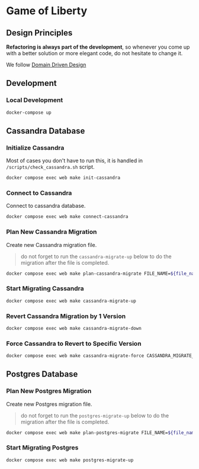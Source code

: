 # Game of Liberty

## Design Principles

**Refactoring is always part of the development**, so whenever you come up with a better solution or more elegant code, do not hesitate to change it.

We follow [Domain Driven Design](https://en.wikipedia.org/wiki/Domain-driven_design)

## Development

### Local Development

```bash
docker-compose up
```

## Cassandra Database

### Initialize Cassandra

Most of cases you don't have to run this, it is handled in `/scripts/check_cassandra.sh` script.

```bash
docker compose exec web make init-cassandra
```

### Connect to Cassandra

Connect to cassandra database.

```bash
docker compose exec web make connect-cassandra
```

### Plan New Cassandra Migration

Create new Cassandra migration file.

> do not forget to run the `cassandra-migrate-up` below to do the migration after the file is completed.

```bash
docker compose exec web make plan-cassandra-migrate FILE_NAME=${file_name_in_snake_case}
```

### Start Migrating Cassandra

```bash
docker compose exec web make cassandra-migrate-up
```

### Revert Cassandra Migration by 1 Version

```bash
docker compose exec web make cassandra-migrate-down
```

### Force Cassandra to Revert to Specific Version

```bash
docker compose exec web make cassandra-migrate-force CASSANDRA_MIGRATE_VERSION=${specifi_version}
```

## Postgres Database

### Plan New Postgres Migration

Create new Postgres migration file.

> do not forget to run the `postgres-migrate-up` below to do the migration after the file is completed.

```bash
docker compose exec web make plan-postgres-migrate FILE_NAME=${file_name_in_snake_case}
```

### Start Migrating Postgres

```bash
docker compose exec web make postgres-migrate-up
```
